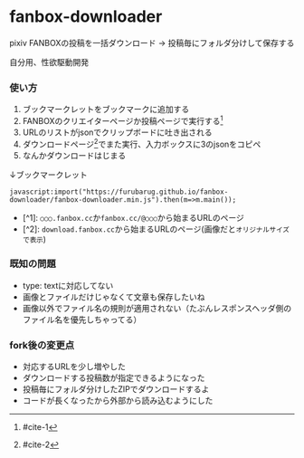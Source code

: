 # fanbox-downloader
pixiv FANBOXの投稿を一括ダウンロード → 投稿毎にフォルダ分けして保存する

自分用、性欲駆動開発

### 使い方
1. ブックマークレットをブックマークに追加する
2. FANBOXのクリエイターページか投稿ページで実行する[^1]
3. URLのリストがjsonでクリップボードに吐き出される
4. ダウンロードページ[^2]でまた実行、入力ボックスに3のjsonをコピペ
5. なんかダウンロードはじまる

↓ブックマークレット
```
javascript:import("https://furubarug.github.io/fanbox-downloader/fanbox-downloader.min.js").then(m=>m.main());
```

* <a name="cite-1"></a>\[^1]: `○○○.fanbox.cc`か`fanbox.cc/@○○○`から始まるURLのページ
* <a name="cite-2"></a>\[^2]: `download.fanbox.cc`から始まるURLのページ(画像だと`オリジナルサイズで表示`)

[^1]: #cite-1
[^2]: #cite-2

### 既知の問題
- type: textに対応してない
- 画像とファイルだけじゃなくて文章も保存したいね
- 画像以外でファイル名の規則が適用されない（たぶんレスポンスヘッダ側のファイル名を優先しちゃってる）

### fork後の変更点
- 対応するURLを少し増やした
- ダウンロードする投稿数が指定できるようになった
- 投稿毎にフォルダ分けしたZIPでダウンロードするよ
- コードが長くなったから外部から読み込むようにした

